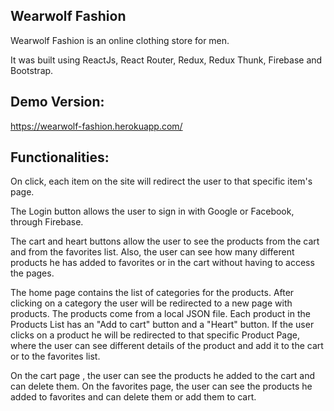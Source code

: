 ## Wearwolf Fashion

Wearwolf Fashion is an online clothing store for men.

It was built using ReactJs, React Router, Redux, Redux Thunk, Firebase and Bootstrap.

## Demo Version:
https://wearwolf-fashion.herokuapp.com/

## Functionalities:
On click, each item on the site will redirect the user to that specific item's page.

The Login button allows the user to sign in with Google or Facebook, through Firebase.

The cart and heart buttons allow the user to see the products from the cart and from the favorites list. Also, the user can see how many different products he has added to favorites or in the cart without having to access the pages.

The home page contains the list of categories for the products. After clicking on a category the user will be redirected to a new page with products. The products come from a local JSON file. Each product in the Products List has an "Add to cart" button and a "Heart" button. If the user clicks on a product he will be redirected to that specific Product Page, where the user can see different details of the product and add it to the cart or to the favorites list.

On the cart page , the user can see the products he added to the cart and can delete them. On the favorites page, the user can see the products he added to favorites and can delete them or add them to cart.


